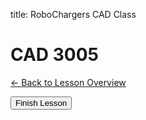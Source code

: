 title: RoboChargers CAD Class
<div id="lesson-id" data-lesson-id="robochargers"></div>
<h1 class="lesson-title">CAD 3005</h1>
<p class="lesson-subtitle">
  <a href="/design/cad/" class="lesson-back-inline">← Back to Lesson Overview</a>
</p>



<button id="finish-lesson" class="completed-lesson-button">
  Finish Lesson
</button>